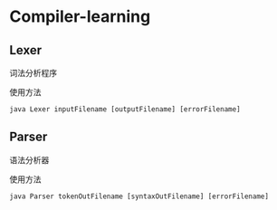 # Compiler-learning

## Lexer

词法分析程序

使用方法

```shell
java Lexer inputFilename [outputFilename] [errorFilename]
```

## Parser

语法分析器

使用方法

```shell
java Parser tokenOutFilename [syntaxOutFilename] [errorFilename]
```



